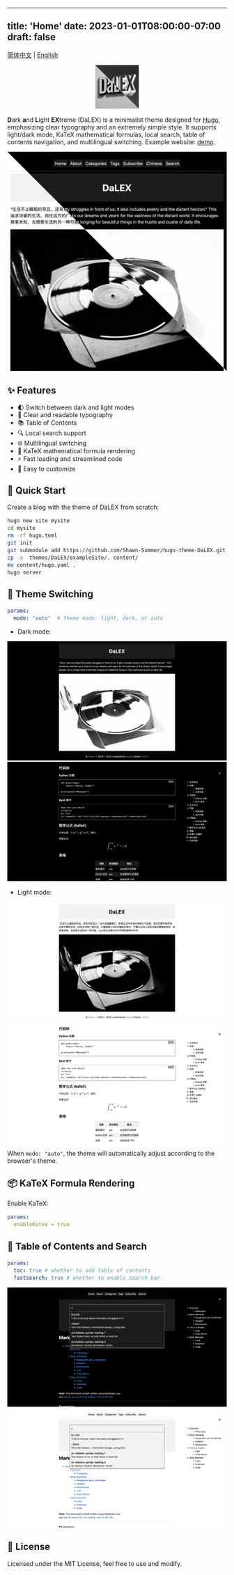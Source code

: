 
---
title: 'Home'
date: 2023-01-01T08:00:00-07:00
draft: false
---
[简体中文](https://github.com/Shawn-Summer/hugo-theme-DaLEX/blob/main/readme_zh.md) | [English](https://github.com/Shawn-Summer/hugo-theme-DaLEX/blob/main/readme.md)

<p align="center">
  <a href="https://github.com/Shawn-Summer/hugo-theme-DaLEX">
    <img src="https://raw.githubusercontent.com/Shawn-Summer/hugo-theme-DaLEX/main/images/dalex.jpg" width="100" />
  </a>
</p>

**D**ark **a**nd **L**ight **EX**treme (DaLEX) is a minimalist theme designed for [Hugo](https://gohugo.io/), emphasizing clear typography and an extremely simple style. It supports light/dark mode, KaTeX mathematical formulas, local search, table of contents navigation, and multilingual switching. Example website: [demo](https://shawn-summer.github.io/hugo-theme-DaLEX/).

![XMinimal Screenshot](https://raw.githubusercontent.com/Shawn-Summer/hugo-theme-DaLEX/main/images/combined.jpg)

## ✨ Features

- 🌓 Switch between dark and light modes
- 📝 Clear and readable typography
- 📚 Table of Contents
- 🔍 Local search support
- 🌐 Multilingual switching
- 📐 KaTeX mathematical formula rendering
- ⚡ Fast loading and streamlined code
- 🎨 Easy to customize

## 🚀 Quick Start

Create a blog with the theme of DaLEX from scratch:

```bash
hugo new site mysite
cd mysite
rm -rf hugo.toml
git init
git submodule add https://github.com/Shawn-Summer/hugo-theme-DaLEX.git themes/DaLEX
cp -a  themes/DaLEX/exampleSite/. content/
mv content/hugo.yaml .
hugo server
```

## 🚂 Theme Switching

```yaml
params:
  mode: "auto"  # theme mode: light, dark, or auto
```

- Dark mode:

![dark mode1](https://raw.githubusercontent.com/Shawn-Summer/hugo-theme-DaLEX/main/images/B.png)
![dark mode2](https://raw.githubusercontent.com/Shawn-Summer/hugo-theme-DaLEX/main/images/E.png)

- Light mode:

![light mode1](https://raw.githubusercontent.com/Shawn-Summer/hugo-theme-DaLEX/main/images/A.png)
![light mode2](https://raw.githubusercontent.com/Shawn-Summer/hugo-theme-DaLEX/main/images/F.png)

When `mode: "auto"`, the theme will automatically adjust according to the browser's theme.

## 📦 KaTeX Formula Rendering

Enable KaTeX:

```yaml
params:
  enableKatex = true
```

## 🔎 Table of Contents and Search

```yaml
params:
  toc: true # whether to add table of contents
  fastsearch: true # whether to enable search bar
```

![](https://raw.githubusercontent.com/Shawn-Summer/hugo-theme-DaLEX/main/images/C.png)
![](https://raw.githubusercontent.com/Shawn-Summer/hugo-theme-DaLEX/main/images/D.png)

## 📜 License

Licensed under the MIT License, feel free to use and modify.